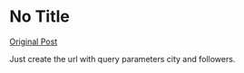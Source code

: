 # No Title

[Original Post](https://discourse.onlinedegree.iitm.ac.in/t/166634/2)

<p>Just create the url with query parameters city and followers.</p>